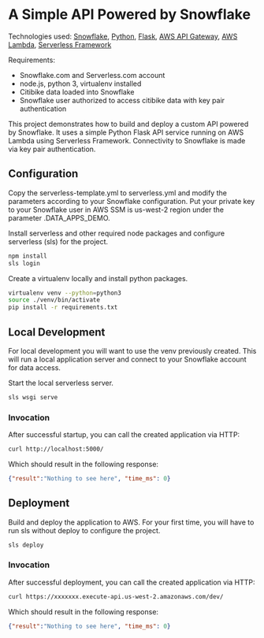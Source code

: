 # A Simple API Powered by Snowflake

Technologies used: [Snowflake](https://snowflake.com/), [Python](https://www.python.org/), [Flask](https://palletsprojects.com/p/flask/), [AWS API Gateway](https://aws.amazon.com/api-gateway/), [AWS Lambda](https://aws.amazon.com/lambda/), [Serverless Framework](https://www.serverless.com/)

Requirements: 
* Snowflake.com and Serverless.com account
* node.js, python 3, virtualenv installed
* Citibike data loaded into Snowflake
* Snowflake user authorized to access citibike data with key pair authentication

This project demonstrates how to build and deploy a custom API powered by Snowflake. It uses a simple Python Flask API service running on AWS Lambda using Serverless Framework. Connectivity to Snowflake is made via key pair authentication.

## Configuration

Copy the serverless-template.yml to serverless.yml and modify the parameters according to your Snowflake configuration. Put your private key
to your Snowflake user in AWS SSM is us-west-2 region under the parameter <ACCOUNT>.DATA_APPS_DEMO.

Install serverless and other required node packages and configure serverless (sls) for the project.

```bash
npm install
sls login
```

Create a virtualenv locally and install python packages.

```bash
virtualenv venv --python=python3
source ./venv/bin/activate
pip install -r requirements.txt
```

## Local Development

For local development you will want to use the venv previously created. This will run a local application server and connect to your Snowflake account for data access.

Start the local serverless server.

```bash
sls wsgi serve
```

### Invocation

After successful startup, you can call the created application via HTTP:

```bash
curl http://localhost:5000/
```

Which should result in the following response:

```json
{"result":"Nothing to see here", "time_ms": 0}
```

## Deployment

Build and deploy the application to AWS. For your first time, you will have to run sls without deploy to configure the project.

```bash
sls deploy
```

### Invocation

After successful deployment, you can call the created application via HTTP:

```bash
curl https://xxxxxxx.execute-api.us-west-2.amazonaws.com/dev/
```

Which should result in the following response:

```json
{"result":"Nothing to see here", "time_ms": 0}
```


